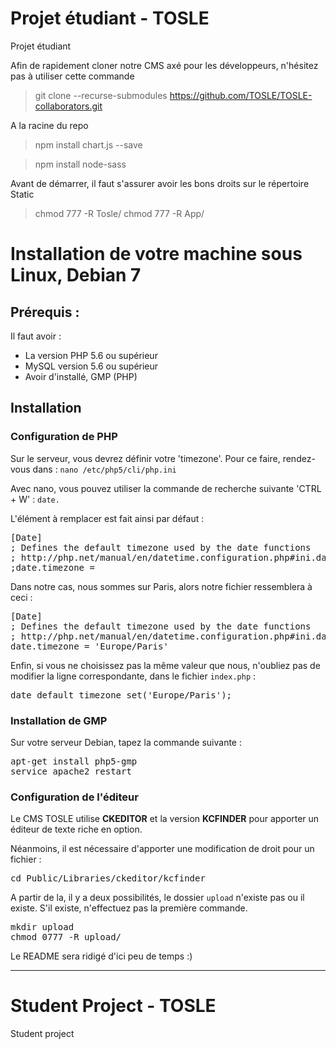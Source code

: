 # Projet étudiant - TOSLE
Projet étudiant

Afin de rapidement cloner notre CMS axé pour les développeurs, n'hésitez pas à utiliser cette commande
> git clone --recurse-submodules https://github.com/TOSLE/TOSLE-collaborators.git

A la racine du repo
> npm install chart.js --save

> npm install node-sass

Avant de démarrer, il faut s'assurer avoir les bons droits sur le répertoire Static
> chmod 777 -R Tosle/
> chmod 777 -R App/


# Installation de votre machine sous Linux, Debian 7
## Prérequis :
Il faut avoir :
* La version PHP 5.6 ou supérieur
* MySQL version 5.6 ou supérieur
* Avoir d'installé, GMP (PHP)


## Installation

### Configuration de PHP
Sur le serveur, vous devrez définir votre 'timezone'. Pour ce faire, rendez-vous dans :
`nano /etc/php5/cli/php.ini`

Avec nano, vous pouvez utiliser la commande de recherche suivante 'CTRL + W' : `date.`

L'élément à remplacer est fait ainsi par défaut :

<pre>
[Date]
; Defines the default timezone used by the date functions
; http://php.net/manual/en/datetime.configuration.php#ini.date.timezone
;date.timezone =
</pre>

Dans notre cas, nous sommes sur Paris, alors notre fichier ressemblera à ceci : 
<pre>
[Date]
; Defines the default timezone used by the date functions
; http://php.net/manual/en/datetime.configuration.php#ini.date.timezone
date.timezone = 'Europe/Paris'
</pre>

Enfin, si vous ne choisissez pas la même valeur que nous, n'oubliez pas de modifier la ligne correspondante, dans le
fichier `index.php` :
<pre>
date_default_timezone_set('Europe/Paris');
</pre>

### Installation de GMP

Sur votre serveur Debian, tapez la commande suivante : 
<pre>
apt-get install php5-gmp
service apache2 restart
</pre>

### Configuration de l'éditeur

Le CMS TOSLE utilise **CKEDITOR** et la version **KCFINDER** pour apporter un éditeur de texte riche en option.

Néanmoins, il est nécessaire d'apporter une modification de droit pour un fichier :
<pre>
cd Public/Libraries/ckeditor/kcfinder
</pre>

A partir de la, il y a deux possibilités, le dossier `upload` n'existe pas ou il existe. S'il existe, 
n'effectuez pas la première commande.

<pre>
mkdir upload
chmod 0777 -R upload/
</pre>

Le README sera ridigé d'ici peu de temps :)
__________________________

# Student Project - TOSLE
Student project
